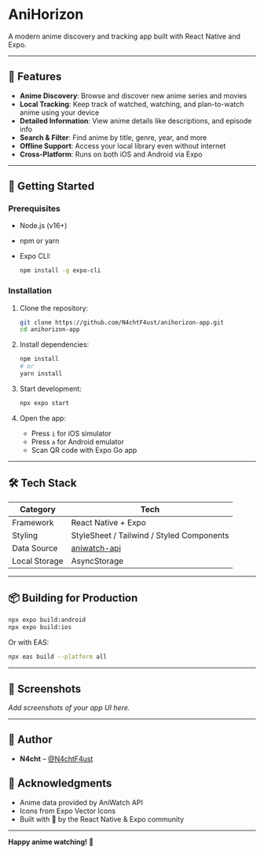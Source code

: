 
# AniHorizon

A modern anime discovery and tracking app built with React Native and Expo.

---

## 📱 Features

* **Anime Discovery**: Browse and discover new anime series and movies
* **Local Tracking**: Keep track of watched, watching, and plan-to-watch anime using your device
* **Detailed Information**: View anime details like descriptions, and episode info
* **Search & Filter**: Find anime by title, genre, year, and more
* **Offline Support**: Access your local library even without internet
* **Cross-Platform**: Runs on both iOS and Android via Expo

---

## 🚀 Getting Started

### Prerequisites

* Node.js (v16+)
* npm or yarn
* Expo CLI:

  ```bash
  npm install -g expo-cli
  ```

### Installation

1. Clone the repository:

   ```bash
   git clone https://github.com/N4chtF4ust/anihorizon-app.git
   cd anihorizon-app
   ```

2. Install dependencies:

   ```bash
   npm install
   # or
   yarn install
   ```

3. Start development:

   ```bash
   npx expo start
   ```

4. Open the app:

   * Press `i` for iOS simulator
   * Press `a` for Android emulator
   * Scan QR code with Expo Go app

---

## 🛠️ Tech Stack

| Category         | Tech                                      |
| ---------------- | ----------------------------------------- |
| Framework        | React Native + Expo                       |
| Styling          | StyleSheet / Tailwind / Styled Components |
| Data Source      | [aniwatch-api](https://github.com/ghoshRitesh12/aniwatch-api)  |
| Local Storage    | AsyncStorage                              |

---

## 📦 Building for Production

```bash
npx expo build:android
npx expo build:ios
```

Or with EAS:

```bash
npx eas build --platform all
```

---

## 📸 Screenshots

*Add screenshots of your app UI here.*



---

## 👤 Author

* **N4cht** – [@N4chtF4ust](https://github.com/N4chtF4ust)

## 🙏 Acknowledgments

* Anime data provided by AniWatch API
* Icons from Expo Vector Icons
* Built with 💖 by the React Native & Expo community

---

**Happy anime watching! 🍿**


